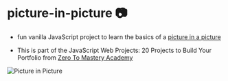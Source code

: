 # picture-in-picture 📷
- fun vanilla JavaScript project to learn the basics of a [picture in a picture](https://en.wikipedia.org/wiki/Picture-in-picture)

- This is part of the JavaScript Web Projects: 20 Projects to Build Your Portfolio from [Zero To Mastery Academy](https://zerotomastery.io/)

![Picture in Picture](favicon.png)
